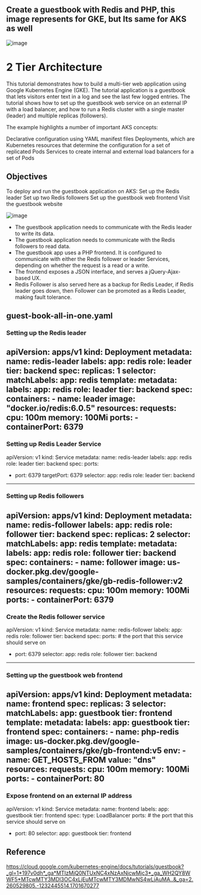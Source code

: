 ## Create a guestbook with Redis and PHP, this image represents for GKE, but Its same for AKS as well

![image](https://github.com/jalaluddinmohammed/DevOps-Diary/assets/145260536/f5a7986c-ad59-4a1c-8c64-397d7a6fba49)

# 2 Tier Architecture
This tutorial demonstrates how to build a multi-tier web application using Google Kubernetes Engine (GKE). The tutorial application is a guestbook that lets visitors enter text in a log and see the last few logged entries.
The tutorial shows how to set up the guestbook web service on an external IP with a load balancer, and how to run a Redis cluster with a single master (leader) and multiple replicas (followers).

The example highlights a number of important AKS concepts:

Declarative configuration using YAML manifest files
Deployments, which are Kubernetes resources that determine the configuration for a set of replicated Pods
Services to create internal and external load balancers for a set of Pods

## Objectives
To deploy and run the guestbook application on AKS:
Set up the Redis leader
Set up two Redis followers
Set up the guestbook web frontend
Visit the guestbook website

![image](https://github.com/jalaluddinmohammed/DevOps-Diary/assets/145260536/81695453-9c0c-421b-ab91-2f403eb82dbf)



-  The guestbook application needs to communicate with the Redis leader to write its data. 
-  The guestbook application needs to communicate with the Redis followers to read data.
-  The guestbook app uses a PHP frontend. It is configured to communicate with either the Redis follower or leader Services, depending on whether the request is a read or a write.
-  The frontend exposes a JSON interface, and serves a jQuery-Ajax-based UX.
-  Redis Follower is also served here as a backup for Redis Leader, if Redis leader goes down, then Follower can be promoted as a Redis Leader, making fault tolerance.

## guest-book-all-in-one.yaml


### Setting up the Redis leader
apiVersion: apps/v1
kind: Deployment
metadata:
  name: redis-leader
  labels:
    app: redis
    role: leader
    tier: backend
spec:
  replicas: 1
  selector:
    matchLabels:
      app: redis
  template:
    metadata:
      labels:
        app: redis
        role: leader
        tier: backend
    spec:
      containers:
      - name: leader
        image: "docker.io/redis:6.0.5"
        resources:
          requests:
            cpu: 100m
            memory: 100Mi
        ports:
        - containerPort: 6379
---
### Setting up Redis Leader Service

apiVersion: v1
kind: Service
metadata:
  name: redis-leader
  labels:
    app: redis
    role: leader
    tier: backend
spec:
  ports:
  - port: 6379
    targetPort: 6379
  selector:
    app: redis
    role: leader
    tier: backend
---
### Setting up Redis followers

apiVersion: apps/v1
kind: Deployment
metadata:
  name: redis-follower
  labels:
    app: redis
    role: follower
    tier: backend
spec:
  replicas: 2
  selector:
    matchLabels:
      app: redis
  template:
    metadata:
      labels:
        app: redis
        role: follower
        tier: backend
    spec:
      containers:
      - name: follower
        image: us-docker.pkg.dev/google-samples/containers/gke/gb-redis-follower:v2
        resources:
          requests:
            cpu: 100m
            memory: 100Mi
        ports:
        - containerPort: 6379
---
### Create the Redis follower service
apiVersion: v1
kind: Service
metadata:
  name: redis-follower
  labels:
    app: redis
    role: follower
    tier: backend
spec:
  ports:
    # the port that this service should serve on
  - port: 6379
  selector:
    app: redis
    role: follower
    tier: backend
---
### Setting up the guestbook web frontend
apiVersion: apps/v1
kind: Deployment
metadata:
  name: frontend
spec:
  replicas: 3
  selector:
    matchLabels:
        app: guestbook
        tier: frontend
  template:
    metadata:
      labels:
        app: guestbook
        tier: frontend
    spec:
      containers:
      - name: php-redis
        image: us-docker.pkg.dev/google-samples/containers/gke/gb-frontend:v5
        env:
        - name: GET_HOSTS_FROM
          value: "dns"
        resources:
          requests:
            cpu: 100m
            memory: 100Mi
        ports:
        - containerPort: 80
---
### Expose frontend on an external IP address
apiVersion: v1
kind: Service
metadata:
  name: frontend
  labels:
    app: guestbook
    tier: frontend
spec:
  type: LoadBalancer
  ports:
    # the port that this service should serve on
  - port: 80
  selector:
    app: guestbook
    tier: frontend

## Reference

https://cloud.google.com/kubernetes-engine/docs/tutorials/guestbook?_gl=1*197v0dh*_ga*MTIzMjQ0NTUxNC4xNzAxNjcwMjc3*_ga_WH2QY8WWF5*MTcwMTY3MDI3OC4xLjEuMTcwMTY3MDMwNS4wLjAuMA..&_ga=2.260529805.-1232445514.1701670277














